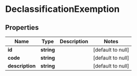 # DeclassificationExemption

## Properties
Name | Type | Description | Notes
------------ | ------------- | ------------- | -------------
**id** | **string** |  | [default to null]
**code** | **string** |  | [default to null]
**description** | **string** |  | [default to null]


